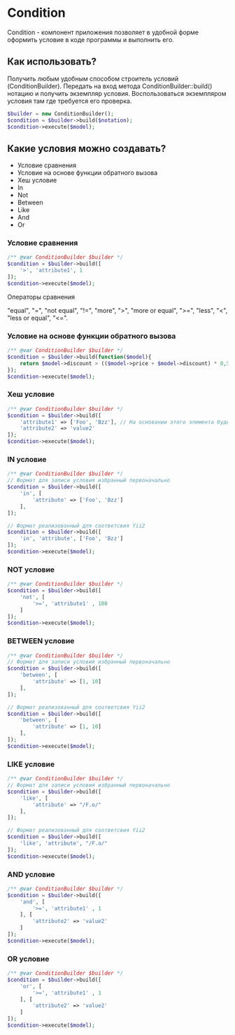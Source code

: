 # Condition

Condition - компонент приложения позволяет в удобной форме оформить условие в коде программы и выполнить его.


## Как использовать?

Получить любым удобным способом строитель условий (ConditionBuilder).
Передать на вход метода ConditionBuilder::build() нотацию и получить экземпляр условия.
Воспользоваться экземпляром условия там где требуется его проверка.

```php
$builder = new ConditionBuilder();
$condition = $builder->build($notation);
$condition->execute($model);
```


## Какие условия можно создавать?
- Условие сравнения
- Условие на основе функции обратного вызова
- Хеш условие
- In
- Not
- Between
- Like
- And
- Or


### Условие сравнения

```php
/** @var ConditionBuilder $builder */
$condition = $builder->build([
    '>', 'attribute1', 1
]);
$condition->execute($model);
```

Операторы сравнения

"equal", "=", "not equal", "!=", "more", ">", "more or equal", ">=", "less", "<", "less or equal", "<=".


### Условие на основе функции обратного вызова

```php
/** @var ConditionBuilder $builder */
$condition = $builder->build(function($model){
    return $model->discount > (($model->price + $model->discount) * 0,5);
});
$condition->execute($model);
```


### Хеш условие

```php
/** @var ConditionBuilder $builder */
$condition = $builder->build([
    'attribute1' => ['Foo', 'Bzz'], // На основании этого элемента будет построено IN - условие
    'attribute2' => 'value2'
]);
$condition->execute($model);
```


### IN условие

```php
/** @var ConditionBuilder $builder */
// Формат для записи условия избранный первоначально
$condition = $builder->build([
    'in', [
        'attribute' => ['Foo', 'Bzz']
    ],
]);

// Формат реализованный для соответсвия Yii2
$condition = $builder->build([
    'in', 'attribute', ['Foo', 'Bzz']
]);
$condition->execute($model);
```


### NOT условие

```php
/** @var ConditionBuilder $builder */
$condition = $builder->build([
    'not', [
        '>=', 'attribute1' , 100
    ]
]);
$condition->execute($model);
```


### BETWEEN условие

```php
/** @var ConditionBuilder $builder */
// Формат для записи условия избранный первоначально
$condition = $builder->build([
    'between', [
        'attribute' => [1, 10]
    ],
]);

// Формат реализованный для соответсвия Yii2
$condition = $builder->build([
    'between', [
        'attribute' => [1, 10]
    ],
]);
$condition->execute($model);
```


### LIKE условие

```php
/** @var ConditionBuilder $builder */
// Формат для записи условия избранный первоначально
$condition = $builder->build([
    'like', [
        'attribute' => "/F.o/"
    ],
]);

// Формат реализованный для соответсвия Yii2
$condition = $builder->build([
    'like', 'attribute', "/F.o/"
]);
$condition->execute($model);
```


### AND условие

```php
/** @var ConditionBuilder $builder */
$condition = $builder->build([
    'and', [
        '>=', 'attribute1' , 1
    ], [
        'attribute2' => 'value2'
    ]
]);
$condition->execute($model);
```


### OR условие

```php
/** @var ConditionBuilder $builder */
$condition = $builder->build([
    'or', [
        '>=', 'attribute1' , 1
    ], [
        'attribute2' => 'value2'
    ]
]);
$condition->execute($model);
```

